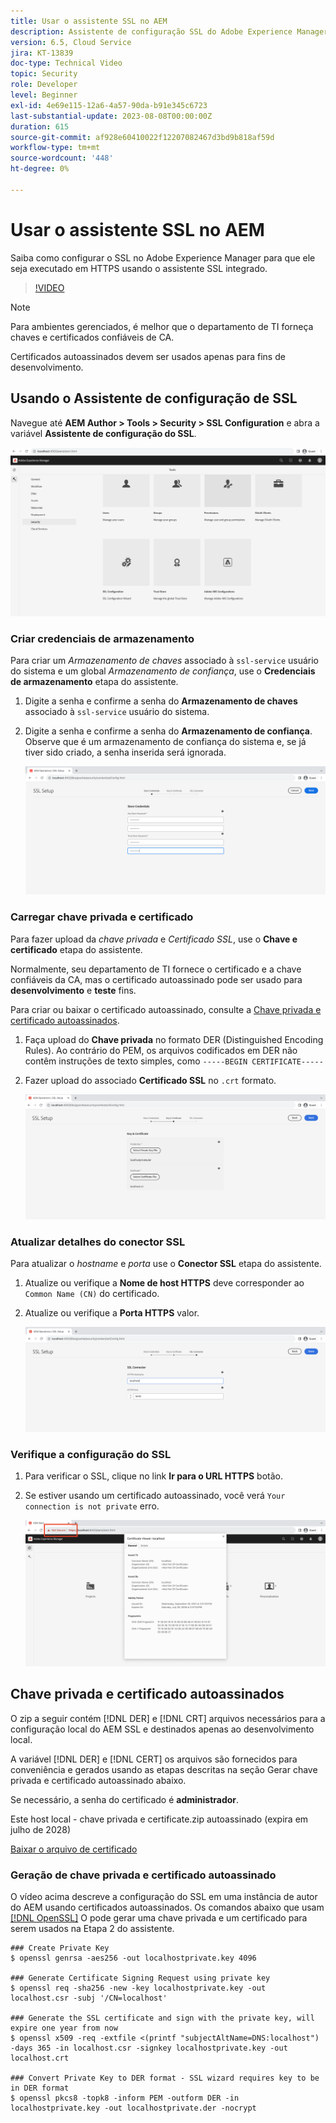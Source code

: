 ```yaml
---
title: Usar o assistente SSL no AEM
description: Assistente de configuração SSL do Adobe Experience Manager para facilitar a configuração de uma instância AEM para execução em HTTPS.
version: 6.5, Cloud Service
jira: KT-13839
doc-type: Technical Video
topic: Security
role: Developer
level: Beginner
exl-id: 4e69e115-12a6-4a57-90da-b91e345c6723
last-substantial-update: 2023-08-08T00:00:00Z
duration: 615
source-git-commit: af928e60410022f12207082467d3bd9b818af59d
workflow-type: tm+mt
source-wordcount: '448'
ht-degree: 0%

---
```


# Usar o assistente SSL no AEM

Saiba como configurar o SSL no Adobe Experience Manager para que ele seja executado em HTTPS usando o assistente SSL integrado.

>[!VIDEO](https://video.tv.adobe.com/v/17993?quality=12&learn=on)


>[!NOTE]
>
>Para ambientes gerenciados, é melhor que o departamento de TI forneça chaves e certificados confiáveis de CA.
>
>Certificados autoassinados devem ser usados apenas para fins de desenvolvimento.

## Usando o Assistente de configuração de SSL

Navegue até __AEM Author > Tools > Security > SSL Configuration__ e abra a variável __Assistente de configuração do SSL__.

![Assistente de configuração do SSL](assets/use-the-ssl-wizard/ssl-config-wizard.png)

### Criar credenciais de armazenamento

Para criar um _Armazenamento de chaves_ associado à `ssl-service` usuário do sistema e um global _Armazenamento de confiança_, use o __Credenciais de armazenamento__ etapa do assistente.

1. Digite a senha e confirme a senha do __Armazenamento de chaves__ associado à `ssl-service` usuário do sistema.
1. Digite a senha e confirme a senha do __Armazenamento de confiança__. Observe que é um armazenamento de confiança do sistema e, se já tiver sido criado, a senha inserida será ignorada.

   ![Configuração do SSL - Credenciais de armazenamento](assets/use-the-ssl-wizard/store-credentials.png)

### Carregar chave privada e certificado

Para fazer upload da _chave privada_ e _Certificado SSL_, use o __Chave e certificado__ etapa do assistente.

Normalmente, seu departamento de TI fornece o certificado e a chave confiáveis da CA, mas o certificado autoassinado pode ser usado para __desenvolvimento__ e __teste__ fins.

Para criar ou baixar o certificado autoassinado, consulte a [Chave privada e certificado autoassinados](#self-signed-private-key-and-certificate).

1. Faça upload do __Chave privada__ no formato DER (Distinguished Encoding Rules). Ao contrário do PEM, os arquivos codificados em DER não contêm instruções de texto simples, como `-----BEGIN CERTIFICATE-----`
1. Fazer upload do associado __Certificado SSL__ no `.crt` formato.

   ![Configuração do SSL - Chave privada e certificado](assets/use-the-ssl-wizard/privatekey-and-certificate.png)

### Atualizar detalhes do conector SSL

Para atualizar o _hostname_ e _porta_ use o __Conector SSL__ etapa do assistente.

1. Atualize ou verifique a __Nome de host HTTPS__ deve corresponder ao `Common Name (CN)` do certificado.
1. Atualize ou verifique a __Porta HTTPS__ valor.

   ![Configuração do SSL - Detalhes do conector SSL](assets/use-the-ssl-wizard/ssl-connector-details.png)

### Verifique a configuração do SSL

1. Para verificar o SSL, clique no link __Ir para o URL HTTPS__ botão.
1. Se estiver usando um certificado autoassinado, você verá `Your connection is not private` erro.

   ![Configuração do SSL - Verificar AEM em HTTPS](assets/use-the-ssl-wizard/verify-aem-over-ssl.png)

## Chave privada e certificado autoassinados

O zip a seguir contém [!DNL DER] e [!DNL CRT] arquivos necessários para a configuração local do AEM SSL e destinados apenas ao desenvolvimento local.

A variável [!DNL DER] e [!DNL CERT] os arquivos são fornecidos para conveniência e gerados usando as etapas descritas na seção Gerar chave privada e certificado autoassinado abaixo.

Se necessário, a senha do certificado é **administrador**.

Este host local - chave privada e certificate.zip autoassinado (expira em julho de 2028)

[Baixar o arquivo de certificado](assets/use-the-ssl-wizard/certificate.zip)

### Geração de chave privada e certificado autoassinado

O vídeo acima descreve a configuração do SSL em uma instância de autor do AEM usando certificados autoassinados. Os comandos abaixo que usam [[!DNL OpenSSL]](https://www.openssl.org/) O pode gerar uma chave privada e um certificado para serem usados na Etapa 2 do assistente.

```shell
### Create Private Key
$ openssl genrsa -aes256 -out localhostprivate.key 4096

### Generate Certificate Signing Request using private key
$ openssl req -sha256 -new -key localhostprivate.key -out localhost.csr -subj '/CN=localhost'

### Generate the SSL certificate and sign with the private key, will expire one year from now
$ openssl x509 -req -extfile <(printf "subjectAltName=DNS:localhost") -days 365 -in localhost.csr -signkey localhostprivate.key -out localhost.crt

### Convert Private Key to DER format - SSL wizard requires key to be in DER format
$ openssl pkcs8 -topk8 -inform PEM -outform DER -in localhostprivate.key -out localhostprivate.der -nocrypt
```
